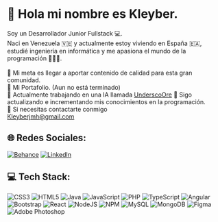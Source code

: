 # 👋 Hola mi nombre es Kleyber.
Soy un Desarrollador Junior Fullstack 💻.<br>
Naci en Venezuela 🇻🇪 y actualmente estoy viviendo en España 🇪🇦, estudié ingeniería en informática y me apasiona el mundo de la programación 🧑🏻‍💻.<br><br>
🎯 Mi meta es llegar a aportar contenido de calidad para esta gran comunidad.<br>
💼 Mi Portafolio. (Aun no está terminado)<br>
🚀 Actualmente trabajando en una IA llamada [UnderscoOre](https://github.com/KleyberJMH/UnderscoOre)
📘 Sigo actualizando e incrementando mis conocimientos en la programación.<br>
📧 Si necesitas contactarte conmigo<br>
Kleyberjmh@gmail.com


## 🌐 Redes Sociales:
[![Behance](https://img.shields.io/badge/Behance-1769ff?logo=behance&logoColor=white)](https://www.behance.net/KleyberJMH) [![LinkedIn](https://img.shields.io/badge/LinkedIn-%230077B5.svg?logo=linkedin&logoColor=white)](https://www.linkedin.com/in/kleyberjmh) 

## 💻 Tech Stack:
![CSS3](https://img.shields.io/badge/css3-%231572B6.svg?style=for-the-badge&logo=css3&logoColor=white) ![HTML5](https://img.shields.io/badge/html5-%23E34F26.svg?style=for-the-badge&logo=html5&logoColor=white) ![Java](https://img.shields.io/badge/java-%23ED8B00.svg?style=for-the-badge&logo=java&logoColor=white) ![JavaScript](https://img.shields.io/badge/javascript-%23323330.svg?style=for-the-badge&logo=javascript&logoColor=%23F7DF1E) ![PHP](https://img.shields.io/badge/php-%23777BB4.svg?style=for-the-badge&logo=php&logoColor=white) ![TypeScript](https://img.shields.io/badge/typescript-%23007ACC.svg?style=for-the-badge&logo=typescript&logoColor=white) ![Angular](https://img.shields.io/badge/angular-%23DD0031.svg?style=for-the-badge&logo=angular&logoColor=white) ![Bootstrap](https://img.shields.io/badge/bootstrap-%23563D7C.svg?style=for-the-badge&logo=bootstrap&logoColor=white) ![React](https://img.shields.io/badge/react-%2320232a.svg?style=for-the-badge&logo=react&logoColor=%2361DAFB) ![NodeJS](https://img.shields.io/badge/node.js-6DA55F?style=for-the-badge&logo=node.js&logoColor=white) ![NPM](https://img.shields.io/badge/NPM-%23000000.svg?style=for-the-badge&logo=npm&logoColor=white) ![MySQL](https://img.shields.io/badge/mysql-%2300f.svg?style=for-the-badge&logo=mysql&logoColor=white) ![MongoDB](https://img.shields.io/badge/MongoDB-%234ea94b.svg?style=for-the-badge&logo=mongodb&logoColor=white) 	![Figma](https://img.shields.io/badge/figma-%23F24E1E.svg?style=for-the-badge&logo=figma&logoColor=white) ![Adobe Photoshop](https://img.shields.io/badge/adobephotoshop-%2331A8FF.svg?style=for-the-badge&logo=adobephotoshop&logoColor=white)

<!-- # 📊 GitHub Stats:
![](https://github-readme-stats.vercel.app/api?username=KleyberJMH&theme=dark&hide_border=true&include_all_commits=false&count_private=false)<br/>
![](https://github-readme-streak-stats.herokuapp.com/?user=KleyberJMH&theme=dark&hide_border=true)<br/>
![](https://github-readme-stats.vercel.app/api/top-langs/?username=KleyberJMH&theme=dark&hide_border=true&include_all_commits=false&count_private=false&layout=compact)

---
[![](https://visitcount.itsvg.in/api?id=KleyberJMH&icon=5&color=0)](https://visitcount.itsvg.in)
-->
  
<!-- Proudly created with GPRM ( https://gprm.itsvg.in ) -->
